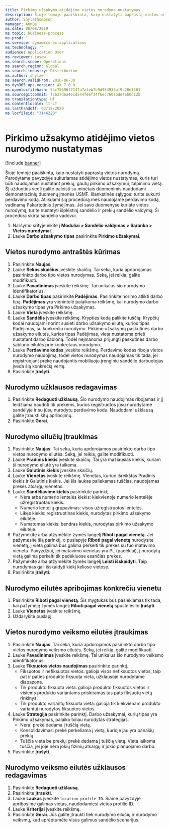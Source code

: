 ```yaml
---
title: Pirkimo užsakymo atidėjimo vietos nurodymo nustatymas
description: Šioje temoje paaiškinta, kaip nustatyti paprastą vietos nurodymą.
author: ShylaThompson
manager: AnnBe
ms.date: 08/08/2019
ms.topic: business-process
ms.prod: ''
ms.service: dynamics-ax-applications
ms.technology: ''
audience: Application User
ms.reviewer: josaw
ms.search.scope: Operations
ms.search.region: Global
ms.search.industry: Distribution
ms.author: shylaw
ms.search.validFrom: 2016-06-30
ms.dyn365.ops.version: AX 7.0.0
ms.openlocfilehash: 54c75696f7147a7a4eb7b9d984936af9c28ef501
ms.sourcegitcommit: fcb27d6a46cd544feef34f6ec7607bdd46b0c12b
ms.translationtype: HT
ms.contentlocale: lt-LT
ms.lasthandoff: 03/18/2020
ms.locfileid: "3146220"
---
```

# <a name="set-up-a-location-directive-for-purchase-order-put-away"></a>Pirkimo užsakymo atidėjimo vietos nurodymo nustatymas

[!include [banner](../../includes/banner.md)]

Šioje temoje paaiškinta, kaip nustatyti paprastą vietos nurodymą. Parodytame pavyzdyje sukuriamas atidėjimo vietos nustatymas, kuris turi būti naudojamas nustatant prekių, gautų pirkimo užsakymui, talpinimo vietą. Šį užduoties vedlį galite paleisti su minėtais duomenimis naudodami demonstracinių duomenų įmonės USMF. Išankstinės sąlygos: turite sukurti perdavimo kodą. Atlikdami šią procedūrą mes naudojame perdavimo kodą, vadinamą Pakartotinis žymėjimas. Jei savo duomenyse kuriate vietos nurodymą, turite nustatyti išplėstinį sandėlio ir prekių sandėlio valdymą. Ši procedūra skirta sandėlio vadovui.

1. Naršymo srityje eikite į **Moduliai > Sandėlio valdymas > Sąranka > Vietos nurodymai**.
2. Lauke **Darbo užsakymo tipas** pasirinkite **Pirkimo užsakymai**.

## <a name="create-a-location-directive-header"></a>Vietos nurodymo antraštės kūrimas
1. Pasirinkite **Naujas**.
2. Lauke **Sekos skaičius** įveskite skaičių. Tai seka, kuria apdorojamas pasirinkto darbo tipo vietos nurodymas. Seką, jei reikia, galite modifikuoti.  
3. Lauke **Pavadinimas** įveskite reikšmę. Tai unikalus šio nurodymo identifikatorius.  
4. Lauke **Darbo tipas** pasirinkite **Padėjimas**. Pasirinkite norimo atlikti darbo tipą. **Padėjimas** yra vienintelė palaikoma reikšmė, kai nurodymo darbo užsakymo tipas yra Pirkimo užsakymas.  
5. Lauke **Vieta** įveskite reikšmę.
6. Lauke **Sandėlis** įveskite reikšmę. Krypties kodą palikite tuščią.  Krypčių kodai naudojami norint susieti darbo užsakymo eilutę, kurios tipas Padėjimas, su konkrečiu nurodymu. Pirkimo užsakymų paskutinės darbo užsakymo eilutės, kurios tipas Padėjimas, vieta nustatoma prieš nustatant darbo šabloną. Todėl neįmanoma prijungti paskutinės darbo šablono eilutės prie konkretaus nurodymo.   
7. Lauke **Perdavimo kodas** įveskite reikšmę. Perdavimo kodas riboja vietos nurodymo naudojimą, todėl vietos nurodymas naudojamas tik tada, jei registruojant prekę naudojantis mobiliuoju įrenginiu sandėlio darbuotojas įveda šią konkrečią vertę.  
8. Pasirinkite **Įrašyti**.

## <a name="edit-the-query-for-directive"></a>Nurodymo užklausos redagavimas
1. Pasirinkite **Redaguoti užklausą**. Šio nurodymo naudojimas ribojamas ir jį leidžiama naudoti tik prekėms, kurios registruotos jūsų nurodytame sandėlyje ir su jūsų nurodytu perdavimo kodu. Naudodami užklausą galite įtraukti kitų apribojimų.  
2. Pasirinkite **Gerai**.

## <a name="add-directive-lines"></a>Nurodymo eilučių įtraukimas
1. Pasirinkite **Naujas**. Tai seka, kuria apdorojamos pasirinkto darbo tipo vietos nurodymo eilutės. Seką, jei reikia, galite modifikuoti.  
2. Lauke **Pradinis kiekis** įveskite skaičių. Tai yra mažiausias kiekis, kuriam ši nurodymo eilutė yra taikoma.  
3. Lauke **Galutinis kiekis** įveskite skaičių.
4. Lauke **Vienetas** įveskite reikšmę. Vienetas, kuriuo išreikštas Pradinis kiekis ir Galutinis kiekis. Jei šis laukas paliekamas tuščias, naudojamas prekės atsargų vienetas.  
5. Lauke **Sandėliavimo kiekis** pasirinkite parinktį.
    - Nėra arba numerio lentelės kiekis: kiekvienoje numerio lentelėje užregistruotas kiekis.  
    - Numerio lentelių grupavimas: visos užregistruotos lentelės.  
    - Likęs kiekis: registruotinas kiekis, nurodytas pirkimo užsakymo eilutėje.  
    - Numatomas kiekis: bendras kiekis, nurodytas pirkimo užsakymo eilutėje.  
6. Pažymėkite arba atžymėkite žymės langelį **Riboti pagal vienetą**. Jei pažymėsite šią parinktį, o puslapyje **Riboti pagal vienetą** nurodysite vienetą, į vietą galima bus galima perkelti tik prekes su tuo matavimo vienetu. Pavyzdžiui, jei matavimo vienetas yra PL (padėklai), į nurodytą vietą galima perkelti tik padėkluose esančias prekes.  
7. Pažymėkite arba atžymėkite žymės langelį **Leisti išskaidyti**. Taip nurodymas gali išskaidyti kiekį keliose vietose.  
8. Pasirinkite **Įrašyti**.

## <a name="restrict-the-directive-line-to-a-specific-unit"></a>Nurodymo eilutės apribojimas konkrečiu vienetu
1. Pasirinkite **Riboti pagal vienetą**. Šis mygtukas bus pasiekiamas tik tada, kai pažymėję žymės langelį **Riboti pagal vienetą** spustelėsite **Įrašyti**.  
2. Lauke **Vienetas** įveskite reikšmę.
3. Uždarykite puslapį.

## <a name="add-a-location-directive-action-line"></a>Vietos nurodymo veiksmo eilutės įtraukimas
1. Pasirinkite **Naujas**. Tai seka, kuria apdorojamos pasirinkto darbo tipo vietos nurodymo veiksmo eilutės. Seką, jei reikia, galite modifikuoti.  
2. Lauke **Pavadinimas** įveskite reikšmę. Tai unikalus šio nurodymo veiksmo identifikatorius.  
3. Lauke **Fiksuotos vietos naudojimas** pasirinkite parinktį.
    - Fiksuotos ir nefiksuotos vietos: galioja visos nefiksuotos vietos, taip pat ir paties produkto fiksuota vieta, užklausoje nurodytame diapazone.  
    - Tik produkto fiksuota vieta: galioja produkto fiksuotos vietos ir visiems produkto variantams priskiramas tas pats fiksuotų vietų rinkinys.  
    - Tik produkto variantų fiksuota vieta: galioja tik kiekvienam produkto variantui nurodytos fiksuotos vietos.  
4. Lauke **Strategija** pasirinkite parinktį. Darbo užsakymai, kurių tipas yra Pirkimo užsakymas, palaiko toliau nurodytas strategijas. 
    - Nėra: prekė dedama į tuščią vietą.  
    - Konsolidavimas: prekė perkeliama į vietą, kurioje jau yra panašių prekių.  
    - Tuščia vieta be prekių: prekė dedama į tuščią vietą. Vieta laikoma tuščia, jei joje nėra jokių fizinių atsargų ir jokio planuojamo darbo.  
5. Pasirinkite **Įrašyti**.

## <a name="edit-the-query-for-directive-action-line"></a>Nurodymo veiksmo eilutės užklausos redagavimas
1. Pasirinkite **Redaguoti užklausą**.
2. Pasirinkite **Įtraukti**.
3. Lauke **Laukas** įveskite `location profile ID`. Šiame pavyzdyje apribosime galimas vietas, naudodamiesi vietos profilio ID.  
4. Lauke **Kriterijai** įveskite reikšmę.
5. Pasirinkite **Gerai**. Jūs galite įtraukti tiek nurodymo eilučių ir nurodymo veiksmų, kad aprėptumėte visus galimus sandėlio scenarijus.  

